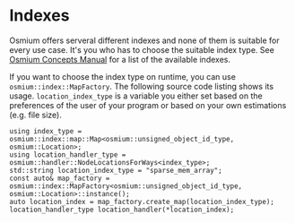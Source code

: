 
# Indexes

Osmium offers serveral different indexes and none of them is suitable for
every use case. It's you who has to choose the suitable index type. See
[Osmium Concepts Manual](../osmium-concepts-manual/#indexes) for a list of
the available indexes.

If you want to choose the index type on runtime, you can use
`osmium::index::MapFactory`. The following source code listing shows its
usage. `location_index_type` is a variable you either set based on the
preferences of the user of your program or based on your own estimations (e.g.
file size).

~~~{.cpp}
using index_type = osmium::index::map::Map<osmium::unsigned_object_id_type, osmium::Location>;
using location_handler_type = osmium::handler::NodeLocationsForWays<index_type>;
std::string location_index_type = "sparse_mem_array";
const auto& map_factory = osmium::index::MapFactory<osmium::unsigned_object_id_type, osmium::Location>::instance();
auto location_index = map_factory.create_map(location_index_type);
location_handler_type location_handler(*location_index);
~~~

